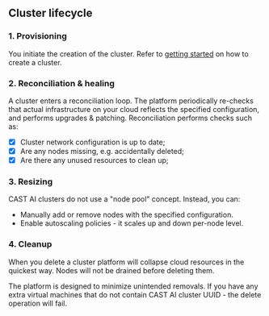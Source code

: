 ## Cluster lifecycle
### 1. Provisioning

You initiate the creation of the cluster. Refer to [getting started](../getting-started.md) on how to create a cluster.


### 2. Reconciliation & healing

A cluster enters a reconciliation loop. The platform periodically re-checks that actual infrastructure on your cloud reflects the specified configuration, and performs upgrades & patching. Reconciliation performs checks such as:

  - [x] Cluster network configuration is up to date;
  - [x] Are any nodes missing, e.g. accidentally deleted;
  - [x] Are there any unused resources to clean up;

### 3. Resizing

CAST AI clusters do not use a "node pool" concept. Instead, you can: 

   - Manually add or remove nodes with the specified configuration.
   - Enable autoscaling policies - it scales up and down per-node level.

### 4. Cleanup

When you delete a cluster platform will collapse cloud resources in the quickest way. Nodes will not be drained before deleting them.

The platform is designed to minimize unintended removals. If you have any extra virtual machines that do not contain CAST AI cluster UUID - the delete operation will fail.
